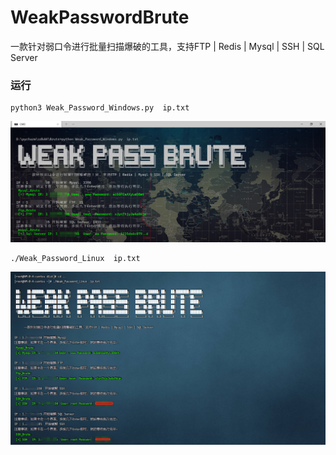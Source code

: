 # WeakPasswordBrute
 一款针对弱口令进行批量扫描爆破的工具，支持FTP | Redis | Mysql | SSH | SQL Server 

### 运行
```
python3 Weak_Password_Windows.py  ip.txt
```
![Weak_Password_Linux](/images/Weak_Password_Windows.png)

```
./Weak_Password_Linux  ip.txt
```
![Weak_Password_Linux](/images/Weak_Password_Linux.png)

